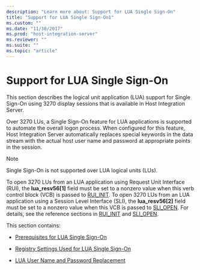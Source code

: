 ```yaml
---
description: "Learn more about: Support for LUA Single Sign-On"
title: "Support for LUA Single Sign-On1"
ms.custom: ""
ms.date: "11/30/2017"
ms.prod: "host-integration-server"
ms.reviewer: ""
ms.suite: ""
ms.topic: "article"
---
```

# Support for LUA Single Sign-On
This section describes the logical unit application (LUA) support for Single Sign-On using 3270 display sessions that is available in Host Integration Server.  
  
 Over 3270 LUs, a Single Sign-On feature for LUA applications is supported to automate the overall logon process. When configured for this feature, Host Integration Server automatically replaces special keywords in the data stream with the actual host user name and password at appropriate points in the session.  
  
> [!NOTE]
>  Single Sign-On is not supported over LUA logical units (LUs).  
  
 To open 3270 LUs from an LUA application using Request Unit Interface (RUI), the **lua_resv56[1]** field must be set to a nonzero value when this verb control block (VCB) is passed to [RUI_INIT](./rui-init1.md). To open 3270 LUs from an LUA application using a Session Level Interface (SLI), the **lua_resv56[2]** field must be set to a nonzero value when this VCB is passed to [SLI_OPEN](../core/sli-open2.md). For details, see the reference sections in [RUI_INIT](./rui-init1.md) and [SLI_OPEN](../core/sli-open2.md).  
  
 This section contains:  
  
-   [Prerequisites for LUA Single Sign-On](../core/prerequisites-for-lua-single-sign-on2.md)  
  
-   [Registry Settings Used for LUA Single Sign-On](../core/registry-settings-used-for-lua-single-sign-on1.md)  
  
-   [LUA User Name and Password Replacement](../core/lua-user-name-and-password-replacement1.md)
